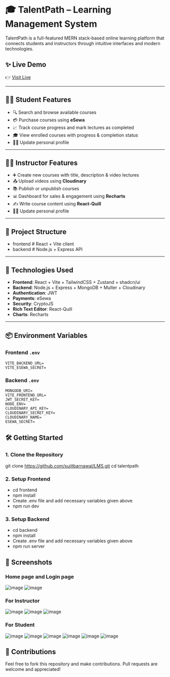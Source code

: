 # 🎓 TalentPath – Learning Management System

TalentPath is a full-featured MERN stack-based online learning platform that connects students and instructors through intuitive interfaces and modern technologies.

## ✨ Live Demo
👉 [Visit Live](https://talentpath-frontend.onrender.com/)

---

## 👨‍🎓 Student Features

- 🔍 Search and browse available courses  
- 💳 Purchase courses using **eSewa**  
- 📈 Track course progress and mark lectures as completed  
- 🎓 View enrolled courses with progress & completion status  
- 🧑‍💻 Update personal profile  

---

## 👨‍🏫 Instructor Features

- ➕ Create new courses with title, description & video lectures  
- 📤 Upload videos using **Cloudinary**  
- 📚 Publish or unpublish courses  
- 📊 Dashboard for sales & engagement using **Recharts**  
- ✍️ Write course content using **React-Quill**  
- 🧑‍💻 Update personal profile  

---

## 🧱 Project Structure

- frontend # React + Vite client
-  backend # Node.js + Express API

---

## 🔧 Technologies Used

- **Frontend**: React + Vite + TailwindCSS + Zustand + shadcn/ui  
- **Backend**: Node.js + Express + MongoDB + Multer + Cloudinary  
- **Authentication**: JWT  
- **Payments**: eSewa  
- **Security**: CryptoJS  
- **Rich Text Editor**: React-Quill  
- **Charts**: Recharts  

---

## 📦 Environment Variables

### Frontend `.env`

```env
VITE_BACKEND_URL=
VITE_ESEWA_SECRET=
```

### Backend `.env`

```env
MONGODB_URI=
VITE_FRONTEND_URL=
JWT_SECRET_KEY=
NODE_ENV=
CLOUDINARY_API_KEY=
CLOUDINARY_SECRET_KEY=
CLOUDINARY_NAME=
ESEWA_SECRET=
```

## 🛠️ Getting Started

### 1. Clone the Repository

git clone https://github.com/sujitbarnawal/LMS.git
cd talentpath

### 2. Setup Frontend

- cd frontend
- npm install
- Create .env file and add necessary variables given above
- npm run dev

### 3. Setup Backend

- cd backend
- npm install
- Create .env file and add necessary variables given above
- npm run server

## 📸 Screenshots

### Home page and Login page
![image](https://github.com/user-attachments/assets/fc2c75bd-b833-46ba-bb42-9220b40406ac)
![image](https://github.com/user-attachments/assets/27e1d1ef-2112-488c-939f-b72f7b89b0f2)

### For Instructor 
![image](https://github.com/user-attachments/assets/69ae7ae5-a78b-4f9e-be41-3a00f235f936)
![image](https://github.com/user-attachments/assets/7a2fe38d-69d4-4866-a8cc-488ef536f4b4)
![image](https://github.com/user-attachments/assets/0f51443c-cd01-4847-a62a-102bdfac3b4f)

### For Student 
![image](https://github.com/user-attachments/assets/7fb84195-7e07-46fa-9d0b-13e605b6af69)
![image](https://github.com/user-attachments/assets/cfbfeff5-3fe0-44fa-8081-b76dd9b28d21)
![image](https://github.com/user-attachments/assets/03e95403-b3c2-4bba-b871-f9620c041889)
![image](https://github.com/user-attachments/assets/a5ce4f52-e35a-4210-92fb-b6b21665582d)
![image](https://github.com/user-attachments/assets/c6896c84-87bd-4507-8f5f-797022fd30b0)
![image](https://github.com/user-attachments/assets/fb2c2ad0-7816-493c-8a9e-9b1f064a4397)

## 🤝 Contributions

Feel free to fork this repository and make contributions. Pull requests are welcome and appreciated!
